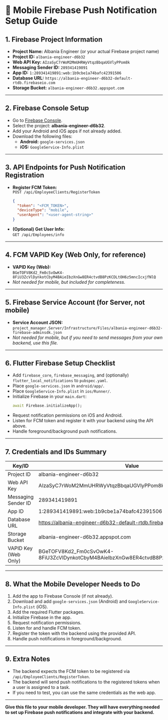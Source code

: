 # 📱 Mobile Firebase Push Notification Setup Guide

## 1. Firebase Project Information

- **Project Name:** Albania Engineer (or your actual Firebase project name)
- **Project ID:** `albania-engineer-d6b32`
- **Web API Key:** `AIzaSyC7rWoM2MmUHRWyVtqzBbqaUGVlyPPom8k`
- **Messaging Sender ID:** `289341419891`
- **App ID:** `1:289341419891:web:1b9cbe1a74bafc42391506`
- **Database URL:** `https://albania-engineer-d6b32-default-rtdb.firebaseio.com`
- **Storage Bucket:** `albania-engineer-d6b32.appspot.com`

---

## 2. Firebase Console Setup

- Go to [Firebase Console](https://console.firebase.google.com/).
- Select the project: **albania-engineer-d6b32**.
- Add your Android and iOS apps if not already added.
- Download the following files:
  - **Android:** `google-services.json`
  - **iOS:** `GoogleService-Info.plist`

---

## 3. API Endpoints for Push Notification Registration

- **Register FCM Token:**  
  `POST /api/EmployeeClients/RegisterToken`
  ```json
  {
    "token": "<FCM_TOKEN>",
    "deviceType": "mobile",
    "userAgent": "<user-agent-string>"
  }
  ```
- **(Optional) Get User Info:**  
  `GET /api/Employees/info`

---

## 4. FCM VAPID Key (Web Only, for reference)

- **VAPID Key (Web):**  
  `BGeTOFV8Kd2_Fm0cSvOwK4-8FiU3ZcVlDynkotCbyM4BAieIbzXnGw8ER4ctvdB8PzKCDLtOH6z5mncIcxjfNlQ`
- *Not needed for mobile, but included for completeness.*

---

## 5. Firebase Service Account (for Server, not mobile)

- **Service Account JSON:**  
  `project_manager.Server/Infrastructure/Files/albania-engineer-d6b32-firebase-adminsdk.json`
- *Not needed for mobile, but if you need to send messages from your own backend, use this file.*

---

## 6. Flutter Firebase Setup Checklist

- Add `firebase_core`, `firebase_messaging`, and (optionally) `flutter_local_notifications` to `pubspec.yaml`.
- Place `google-services.json` in `android/app/`.
- Place `GoogleService-Info.plist` in `ios/Runner/`.
- Initialize Firebase in your `main.dart`:
  ```dart
  await Firebase.initializeApp();
  ```
- Request notification permissions on iOS and Android.
- Listen for FCM token and register it with your backend using the API above.
- Handle foreground/background push notifications.

---

## 7. Credentials and IDs Summary

| Key/ID                | Value                                                      |
|-----------------------|------------------------------------------------------------|
| Project ID            | albania-engineer-d6b32                                     |
| Web API Key           | AIzaSyC7rWoM2MmUHRWyVtqzBbqaUGVlyPPom8k                    |
| Messaging Sender ID   | 289341419891                                               |
| App ID                | 1:289341419891:web:1b9cbe1a74bafc42391506                  |
| Database URL          | https://albania-engineer-d6b32-default-rtdb.firebaseio.com |
| Storage Bucket        | albania-engineer-d6b32.appspot.com                         |
| VAPID Key (Web Only)  | BGeTOFV8Kd2_Fm0cSvOwK4-8FiU3ZcVlDynkotCbyM4BAieIbzXnGw8ER4ctvdB8PzKCDLtOH6z5mncIcxjfNlQ |

---

## 8. What the Mobile Developer Needs to Do

1. Add the app to Firebase Console (if not already).
2. Download and add `google-services.json` (Android) and `GoogleService-Info.plist` (iOS).
3. Add the required Flutter packages.
4. Initialize Firebase in the app.
5. Request notification permissions.
6. Listen for and handle FCM token.
7. Register the token with the backend using the provided API.
8. Handle push notifications in foreground/background.

---

## 9. Extra Notes

- The backend expects the FCM token to be registered via `/api/EmployeeClients/RegisterToken`.
- The backend will send push notifications to the registered tokens when a user is assigned to a task.
- If you need to test, you can use the same credentials as the web app.

---

**Give this file to your mobile developer. They will have everything needed to set up Firebase push notifications and integrate with your backend.** 